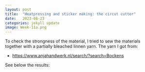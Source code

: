 ```yaml
---
layout: post
title:  "Heatpressing and sticker making: the circut cutter"
date:   2023-08-23 
categories: jekyll update
image: Week-11a.png
---
```


To check the strongness of the material, I tried to sew the materials together with a partially bleached linnen yarn. The yarn I got from:
- https://www.anjahandwerk.nl/search/?search=Bockens

See below the results:

